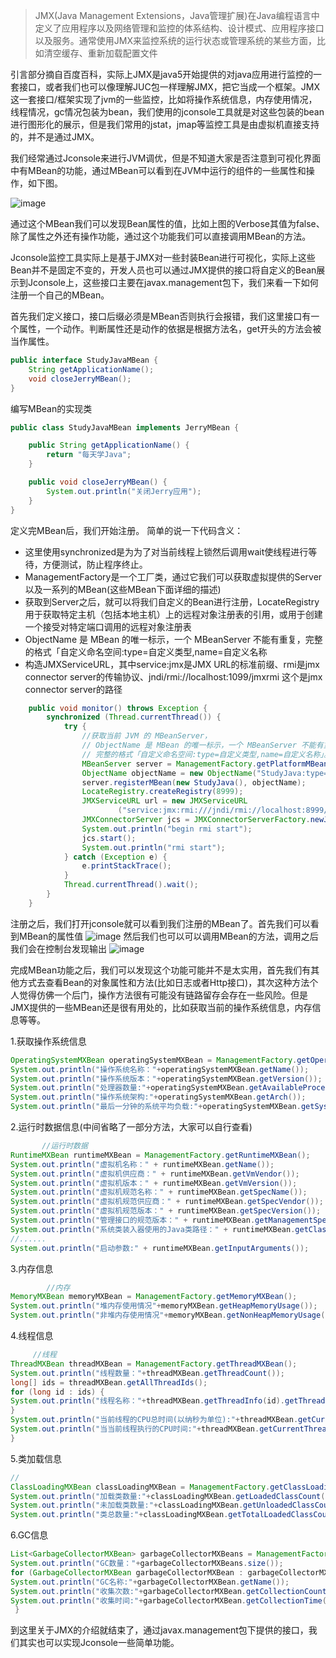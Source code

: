 > JMX(Java Management Extensions，Java管理扩展)在Java编程语言中定义了应用程序以及网络管理和监控的体系结构、设计模式、应用程序接口以及服务。通常使用JMX来监控系统的运行状态或管理系统的某些方面，比如清空缓存、重新加载配置文件

引言部分摘自百度百科，实际上JMX是java5开始提供的对java应用进行监控的一套接口，或者我们也可以像理解JUC包一样理解JMX，把它当成一个框架。JMX这一套接口/框架实现了jvm的一些监控，比如将操作系统信息，内存使用情况，线程情况，gc情况包装为bean，我们使用的jconsole工具就是对这些包装的bean进行图形化的展示，但是我们常用的jstat，jmap等监控工具是由虚拟机直接支持的，并不是通过JMX。


我们经常通过Jconsole来进行JVM调优，但是不知道大家是否注意到可视化界面中有MBean的功能，通过MBean可以看到在JVM中运行的组件的一些属性和操作，如下图。

![image](https://p3.pstatp.com/origin/pgc-image/5597d00b6b7b4783bc3c4d58a6ea4975)

通过这个MBean我们可以发现Bean属性的值，比如上图的Verbose其值为false、除了属性之外还有操作功能，通过这个功能我们可以直接调用MBean的方法。

Jconsole监控工具实际上是基于JMX对一些封装Bean进行可视化，实际上这些Bean并不是固定不变的，开发人员也可以通过JMX提供的接口将自定义的Bean展示到Jconsole上，这些接口主要在javax.management包下，我们来看一下如何注册一个自己的MBean。

首先我们定义接口，接口后缀必须是MBean否则执行会报错，我们这里接口有一个属性，一个动作。判断属性还是动作的依据是根据方法名，get开头的方法会被当作属性。

```java
public interface StudyJavaMBean {
    String getApplicationName();
    void closeJerryMBean();
}
```

编写MBean的实现类
```java
public class StudyJavaMBean implements JerryMBean {

    public String getApplicationName() {
        return "每天学Java";
    }

    public void closeJerryMBean() {
        System.out.println("关闭Jerry应用");
    }
}

```

定义完MBean后，我们开始注册。
简单的说一下代码含义：
* 这里使用synchronized是为为了对当前线程上锁然后调用wait使线程进行等待，方便测试，防止程序终止。
* ManagementFactory是一个工厂类，通过它我们可以获取虚拟提供的Server以及一系列的MBean(这些MBean下面详细的描述)
* 获取到Server之后，就可以将我们自定义的Bean进行注册，LocateRegistry 用于获取特定主机（包括本地主机）上的远程对象注册表的引用，或用于创建一个接受对特定端口调用的远程对象注册表
* ObjectName 是 MBean 的唯一标示，一个 MBeanServer 不能有重复，完整的格式「自定义命名空间:type=自定义类型,name=自定义名称
* 构造JMXServiceURL，其中service:jmx是JMX URL的标准前缀、rmi是jmx connector server的传输协议、jndi/rmi://localhost:1099/jmxrmi    这个是jmx connector server的路径
```java
    public void monitor() throws Exception {
        synchronized (Thread.currentThread()) {
            try {
                //获取当前 JVM 的 MBeanServer，
                // ObjectName 是 MBean 的唯一标示，一个 MBeanServer 不能有重复。
                // 完整的格式「自定义命名空间:type=自定义类型,name=自定义名称」。当然你可以只声明 type ，不声明 name。
                MBeanServer server = ManagementFactory.getPlatformMBeanServer();
                ObjectName objectName = new ObjectName("StudyJava:type=customer,name=customerJerryBean");
                server.registerMBean(new StudyJava(), objectName);
                LocateRegistry.createRegistry(8999);
                JMXServiceURL url = new JMXServiceURL
                        ("service:jmx:rmi:///jndi/rmi://localhost:8999/jmxrmi");
                JMXConnectorServer jcs = JMXConnectorServerFactory.newJMXConnectorServer(url, null, server);
                System.out.println("begin rmi start");
                jcs.start();
                System.out.println("rmi start");
            } catch (Exception e) {
                e.printStackTrace();
            }
            Thread.currentThread().wait();
        }
    }
```

注册之后，我们打开jconsole就可以看到我们注册的MBean了。首先我们可以看到MBean的属性值
![image](https://p3.pstatp.com/origin/pgc-image/ab1cffa545534d15803ac67346e390fa)
然后我们也可以可以调用MBean的方法，调用之后我们会在控制台发现输出
![image](https://p3.pstatp.com/origin/pgc-image/329950e85b754c00b95ba3d30db5d7b2)

完成MBean功能之后，我们可以发现这个功能可能并不是太实用，首先我们有其他方式去查看Bean的对象属性和方法(比如日志或者Http接口)，其次这种方法个人觉得仿佛一个后门，操作方法很有可能没有链路留存会存在一些风险。但是JMX提供的一些MBean还是很有用处的，比如获取当前的操作系统信息，内存信息等等。

1.获取操作系统信息

```java
OperatingSystemMXBean operatingSystemMXBean = ManagementFactory.getOperatingSystemMXBean();     
System.out.println("操作系统名称："+operatingSystemMXBean.getName());       
System.out.println("操作系统版本："+operatingSystemMXBean.getVersion());      
System.out.println("处理器数量:"+operatingSystemMXBean.getAvailableProcessors());    
System.out.println("操作系统架构:"+operatingSystemMXBean.getArch());
System.out.println("最后一分钟的系统平均负载:"+operatingSystemMXBean.getSystemLoadAverage());
```

2.运行时数据信息(中间省略了一部分方法，大家可以自行查看)

```java
       //运行时数据
RuntimeMXBean runtimeMXBean = ManagementFactory.getRuntimeMXBean();
System.out.println("虚拟机名称：" + runtimeMXBean.getName());
System.out.println("虚拟机供应商：" + runtimeMXBean.getVmVendor());
System.out.println("虚拟机版本：" + runtimeMXBean.getVmVersion());
System.out.println("虚拟机规范名称：" + runtimeMXBean.getSpecName());
System.out.println("虚拟机规范供应商：" + runtimeMXBean.getSpecVendor());
System.out.println("虚拟机规范版本：" + runtimeMXBean.getSpecVersion());
System.out.println("管理接口的规范版本：" + runtimeMXBean.getManagementSpecVersion());
System.out.println("系统类装入器使用的Java类路径：" + runtimeMXBean.getClassPath());
//......
System.out.println("启动参数:" + runtimeMXBean.getInputArguments());
```

3.内存信息

```java
        //内存
MemoryMXBean memoryMXBean = ManagementFactory.getMemoryMXBean();
System.out.println("堆内存使用情况"+memoryMXBean.getHeapMemoryUsage());
System.out.println("非堆内存使用情况"+memoryMXBean.getNonHeapMemoryUsage());
```

4.线程信息

```java
     //线程
ThreadMXBean threadMXBean = ManagementFactory.getThreadMXBean();
System.out.println("线程数量："+threadMXBean.getThreadCount());
long[] ids = threadMXBean.getAllThreadIds();
for (long id : ids) {
System.out.println("线程名称："+threadMXBean.getThreadInfo(id).getThreadName());
}
System.out.println("当前线程的CPU总时间(以纳秒为单位):"+threadMXBean.getCurrentThreadCpuTime());
System.out.println("当当前线程执行的CPU时间:"+threadMXBean.getCurrentThreadUserTime());
}
```

5.类加载信息

```java
//
ClassLoadingMXBean classLoadingMXBean = ManagementFactory.getClassLoadingMXBean();
System.out.println("加载类数量:"+classLoadingMXBean.getLoadedClassCount());
System.out.println("未加载类数量:"+classLoadingMXBean.getUnloadedClassCount());
System.out.println("类总数量:"+classLoadingMXBean.getTotalLoadedClassCount());
```

6.GC信息

```java
List<GarbageCollectorMXBean> garbageCollectorMXBeans = ManagementFactory.getGarbageCollectorMXBeans();
System.out.println("GC数量："+garbageCollectorMXBeans.size());
for (GarbageCollectorMXBean garbageCollectorMXBean : garbageCollectorMXBeans) {
System.out.println("GC名称:"+garbageCollectorMXBean.getName());
System.out.println("收集次数:"+garbageCollectorMXBean.getCollectionCount());
System.out.println("收集时间:"+garbageCollectorMXBean.getCollectionTime());
 }
```

到这里关于JMX的介绍就结束了，通过javax.management包下提供的接口，我们其实也可以实现Jconsole一些简单功能。